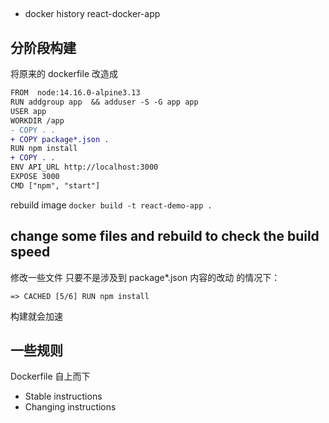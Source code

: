 ##

- docker history react-docker-app

## 分阶段构建

将原来的 dockerfile 改造成

```diff
FROM  node:14.16.0-alpine3.13
RUN addgroup app  && adduser -S -G app app
USER app
WORKDIR /app
- COPY . .
+ COPY package*.json .
RUN npm install
+ COPY . .
ENV API_URL http://localhost:3000
EXPOSE 3000
CMD ["npm", "start"]
```

rebuild image
`docker build -t react-demo-app .`

## change some files and rebuild to check the build speed

修改一些文件 只要不是涉及到 package\*.json 内容的改动 的情况下：

`=> CACHED [5/6] RUN npm install `

构建就会加速 


## 一些规则

Dockerfile 自上而下
- Stable  instructions 
- Changing instructions